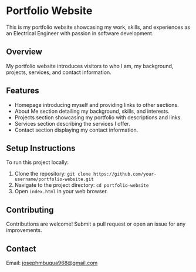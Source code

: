 # Portfolio Website

This is my portfolio website showcasing my work, skills, and experiences as an Electrical Engineer with passion in software development.

## Overview

My portfolio website introduces visitors to who I am, my background, projects, services, and contact information.

## Features

- Homepage introducing myself and providing links to other sections.
- About Me section detailing my background, skills, and interests.
- Projects section showcasing my portfolio with descriptions and links.
- Services section describing the services I offer.
- Contact section displaying my contact information.

## Setup Instructions

To run this project locally:

1. Clone the repository: `git clone https://github.com/your-username/portfolio-website.git`
2. Navigate to the project directory: `cd portfolio-website`
3. Open `index.html` in your web browser.

## Contributing

Contributions are welcome! Submit a pull request or open an issue for any improvements.


## Contact

Email: josephmbugua968@gmail.com

